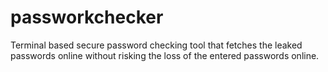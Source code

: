 # passworkchecker
Terminal based secure password checking tool that fetches the leaked passwords online without risking the loss of the entered passwords online.
